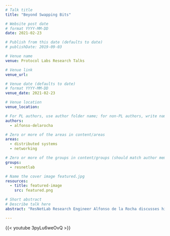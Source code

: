 ```yaml
---
# Talk title
title: "Beyond Swapping Bits"

# Website post date
# format YYYY-MM-DD
date: 2021-02-23

# Publish from this date (defaults to date)
# publishDate: 2019-09-03

# Venue name
venue: Protocol Labs Research Talks

# Venue link
venue_url:

# Venue date (defaults to date)
# format YYYY-MM-DD
venue_date: 2021-02-23

# Venue location
venue_location:

# For PL authors, use author folder name; for non-PL authors, write name as in paper within ""
authors:
  - alfonso-delarocha

# Zero or more of the areas in content/areas
areas:
  - distributed systems
  - networking

# Zero or more of the groups in content/groups (should match author membership)
groups:
  - resnetlab

# Name the cover image featured.jpg
resources:
  - title: featured-image
    src: featured.png

# Short abstract
# Describe talk here
abstract: "ResNetLab Research Engineer Alfonso de la Rocha discusses his 'Beyond Bitswap' project. Check out the companion blog post."

---
```



{{< youtube 3pyLu6weOvQ >}}
